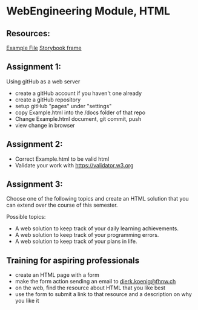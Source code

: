 # WebEngineering Module, HTML

## Resources:
[Example File](https://webengineering-fhnw.github.io/webec-hs24/week01/Example.html)
[Storybook frame](https://webengineering-fhnw.github.io/webec-hs24/week01/Storybook.html)

## Assignment 1: 
Using gitHub as a web server
- create a gitHub account if you haven't one already
- create a gitHub repository
- setup gitHub "pages" under "settings"
- copy Example.html into the /docs folder of that repo
- Change Example.html document, git commit, push
- view change in browser

## Assignment 2:
- Correct Example.html to be valid html
- Validate your work with https://validator.w3.org

## Assignment 3:

Choose one of the following topics and create an HTML solution
that you can extend over the course of this semester.

Possible topics:

- A web solution to keep track of your daily learning achievements.
- A web solution to keep track of your programming errors.
- A web solution to keep track of your plans in life.

## Training for aspiring professionals

- create an HTML page with a form
- make the form action sending an email to dierk.koenig@fhnw.ch
- on the web, find the resource about HTML that you like best
- use the form to submit a link to that resource and a description on why you like it
